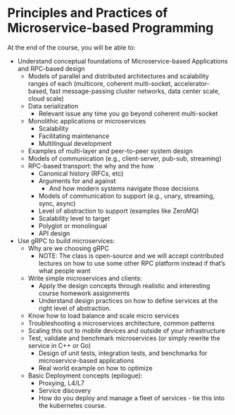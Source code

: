 # Principles and Practices of Microservice-based Programming

At the end of the course, you will be able to:

* Understand conceptual foundations of Microservice-based Applications and RPC-based design
  - Models of parallel and distributed architectures and scalability ranges of each (multicore, coherent multi-socket, accelerator-based, fast message-passing cluster networks, data center scale, cloud scale)
  - Data serialization
    * Relevant issue any time you go beyond coherent multi-socket
  - Monolithic applications or microservices
    * Scalability
    * Facilitating maintenance
    * Multilingual development
  - Examples of multi-layer and peer-to-peer system design
  - Models of communication (e.g., client-server, pub-sub, streaming)
  - RPC-based transport: the why and the how
    * Canonical history (RFCs, etc)
    * Arguments for and against
      - And how modern systems navigate those decisions
    * Models of communication to support (e.g., unary, streaming, sync, async)
    * Level of abstraction to support (examples like ZeroMQ)
    * Scalability level to target
    * Polyglot or monolingual
    * API design
* Use gRPC to build microservices:
  - Why are we choosing gRPC
    * NOTE: The class is open-source and we will accept contributed lectures on how to use some other RPC platform instead if that’s what people want
  - Write simple microservices and clients: 
    * Apply the design concepts through realistic and interesting course homework assignments
    * Understand design practices on how to define services at the right level of abstraction.
  - Know how to load balance and scale micro services
  - Troubleshooting a microservices architecture, common patterns
  - Scaling this out to mobile devices and outside of your infrastructure
  - Test, validate and benchmark microservices (or simply rewrite the service in C++ or Go)
    * Design of unit tests, integration tests, and benchmarks for microservice-based applications
    * Real world example on how to optimize
  - Basic Deployment concepts (epilogue):
    * Proxying, L4/L7 
    * Service discovery 
    * How do you deploy and manage a fleet of services - tie this into the kubernetes course.
